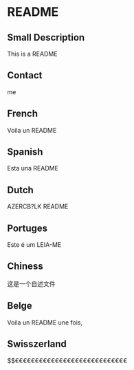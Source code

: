 # README

## Small Description

This is a README

## Contact 

me

## French 

Voila un README

## Spanish 

Esta una README

## Dutch

AZERCB?LK README

## Portuges

Este é um LEIA-ME

## Chiness

这是一个自述文件

## Belge

Voila un README une fois,

## Swisszerland 

$$$$$$$$$$$$$$$$$$$$$$$$$$$$$$€€€€€€€€€€€€€€€€€€€€€€€€€€€€
